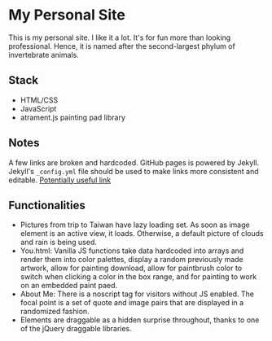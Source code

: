 # My Personal Site

This is my personal site. I like it a lot.
It's for fun more than looking professional. Hence, it is named after the second-largest phylum of invertebrate animals.

## Stack

- HTML/CSS
- JavaScript
- atrament.js painting pad library

## Notes

A few links are broken and hardcoded. GitHub pages is powered by Jekyll. Jekyll's `_config.yml` file
should be used to make links more consistent and editable. [Potentially useful link](
https://stackoverflow.com/questions/16316311/github-pages-and-relative-paths)

## Functionalities

- Pictures from trip to Taiwan have lazy loading set. As soon as image element is an active view, it loads.
Otherwise, a default picture of clouds and rain is being used.
- You.html: Vanilla JS functions take data hardcoded into arrays and render them into color palettes, display a random
previously made artwork, allow for painting download, allow for paintbrush color to switch when clicking a color in the box range,
and for painting to work on an embedded paint paed.
- About Me: There is a noscript tag for visitors without JS enabled. The focal point is a set of quote
and image pairs that are displayed in a randomized fashion.
- Elements are draggable as a hidden surprise throughout, thanks to one of the jQuery draggable libraries.


